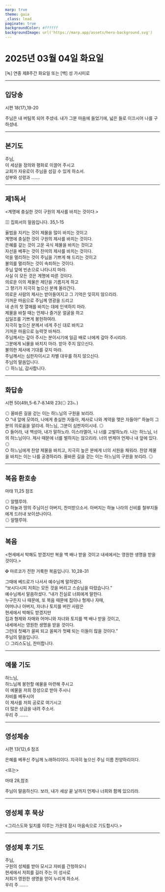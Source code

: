 ```yaml
---
marp: true
theme: gaia
_class: lead
paginate: true
backgroundColor: #ffffff
backgroundImage: url('https://marp.app/assets/hero-background.svg')
---
```


# 2025년 03월 04일 화요일

[녹] 연중 제8주간 화요일 또는 [백] 성 가시미로  




---

## 입당송

시편 18(17),19-20

주님은 내 버팀목 되어 주셨네. 내가 그분 마음에 들었기에, 넓은 들로 이끄시어 나를 구하셨네.  
  


---

## 본기도

주님,  
이 세상을 정의와 평화로 이끌어 주시고  
교회가 자유로이 주님을 섬길 수 있게 하소서.  
성부와 성령과 …….  
  


---

## 제1독서

<계명에 충실한 것이 구원의 제사를 바치는 것이다.>

▥ 집회서의 말씀입니다. 35,1-15

율법을 지키는 것이 제물을 많이 바치는 것이고  
계명에 충실한 것이 구원의 제사를 바치는 것이다.  
은혜를 갚는 것이 고운 곡식 제물을 바치는 것이고  
자선을 베푸는 것이 찬미의 제사를 바치는 것이다.  
악을 멀리하는 것이 주님을 기쁘게 해 드리는 것이고  
불의를 멀리하는 것이 속죄하는 것이다.  
주님 앞에 빈손으로 나타나지 마라.  
사실 이 모든 것은 계명에 따른 것이다.  
의로운 이의 제물은 제단을 기름지게 하고  
그 향기가 지극히 높으신 분께 올라간다.  
의로운 사람의 제사는 받아들여지고 그 기억은 잊히지 않으리라.  
기꺼운 마음으로 주님께 영광을 드리고  
네 손의 첫 열매를 바치는 데에 인색하지 마라.  
제물을 바칠 때는 언제나 즐거운 얼굴을 하고  
십일조를 기쁘게 봉헌하여라.  
지극히 높으신 분께서 네게 주신 대로 바치고  
기꺼운 마음으로 능력껏 바쳐라.  
주님께서는 갚아 주시는 분이시기에 일곱 배로 너에게 갚아 주시리라.  
그분에게 뇌물을 바치지 마라. 받아 주지 않으신다.  
불의한 제사에 기대를 갖지 마라.  
주님께서는 심판자이시고 차별 대우를 하지 않으신다.  
주님의 말씀입니다.  
◎ 하느님, 감사합니다.  
  


---

## 화답송

시편 50(49),5-6.7-8.14와 23(◎ 23ㄴ)

◎ 올바른 길을 걷는 이는 하느님의 구원을 보리라.  
○ “내 앞에 모여라, 나에게 충실한 자들아, 제사로 나와 계약을 맺은 자들아!” 하늘이 그분의 의로움을 알리네. 하느님, 그분이 심판자이시네. ◎  
○ 들어라, 내 백성아, 내가 말하노라. 이스라엘아, 나 너를 고발하노라. 나는 하느님, 너의 하느님이다. 제사 때문에 너를 벌하지는 않으리라. 너의 번제야 언제나 내 앞에 있다. ◎  
○ 하느님에게 찬양 제물을 바치고, 지극히 높은 분에게 너의 서원을 채워라. 찬양 제물을 바치는 이는 나를 공경하리라. 올바른 길을 걷는 이는 하느님의 구원을 보리라. ◎  
  


---

## 복음 환호송

마태 11,25 참조

◎ 알렐루야.  
○ 하늘과 땅의 주님이신 아버지, 찬미받으소서. 아버지는 하늘 나라의 신비를 철부지들에게 드러내 보이셨나이다.  
◎ 알렐루야.  
  


---

## 복음

<현세에서 박해도 받겠지만 복을 백 배나 받을 것이고 내세에서는 영원한 생명을 받을 것이다.>

✠ 마르코가 전한 거룩한 복음입니다. 10,28-31

그때에 베드로가 나서서 예수님께 말하였다.  
“보시다시피 저희는 모든 것을 버리고 스승님을 따랐습니다.”  
예수님께서 말씀하셨다. “내가 진실로 너희에게 말한다.  
누구든지 나 때문에, 또 복음 때문에 집이나 형제나 자매,  
어머니나 아버지, 자녀나 토지를 버린 사람은  
현세에서 박해도 받겠지만  
집과 형제와 자매와 어머니와 자녀와 토지를 백 배나 받을 것이고,  
내세에서는 영원한 생명을 받을 것이다.  
그런데 첫째가 꼴찌 되고 꼴찌가 첫째 되는 이들이 많을 것이다.”  
주님의 말씀입니다.  
◎ 그리스도님, 찬미합니다.  
  


---

## 예물 기도

하느님,  
하느님께 봉헌할 예물을 마련해 주시고  
이 예물을 저희 정성으로 받아 주시니  
자비를 베푸시어  
이 제사를 저희 공로로 여기시고  
더 많은 상급을 내려 주소서.  
우리 주 …….  
  


---

## 영성체송

시편 13(12),6 참조

은혜를 베푸신 주님께 노래하리이다. 지극히 높으신 주님 이름 찬양하리이다.  
  
<또는>  
  
마태 28,참조  
  
주님이 말씀하신다. 보라, 내가 세상 끝 날까지 언제나 너희와 함께 있으리라.  


---

## 영성체 후 묵상

<그리스도와 일치를 이루는 가운데 잠시 마음속으로 기도합시다.>  


---

## 영성체 후 기도

주님,  
구원의 성체를 받아 모시고 자비를 간청하오니  
현세에서 저희를 길러 주는 이 성사로  
저희가 영원한 생명을 얻어 누리게 하소서.  
우리 주 …….